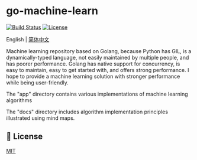 # go-machine-learn

[![Build Status](https://github.com/wenjianzhang/go-admin/workflows/build/badge.svg)](https://github.com/go-admin-team/go-admin)
[![License](https://img.shields.io/github/license/mashape/apistatus.svg)](https://github.com/go-admin-team/go-admin)

English | [简体中文](https://github.com/KuanFate/go-machine-learn/blob/master/README.Zh-cn.md)

Machine learning repository based on Golang, because Python has GIL, is a dynamically-typed language, not easily
maintained by multiple people, and has poorer performance. Golang has native support for concurrency, is easy to
maintain, easy to get started with, and offers strong performance. I hope to provide a machine learning solution with
stronger performance while being user-friendly.

The "app" directory contains various implementations of machine learning algorithms

The "docs" directory includes algorithm implementation principles illustrated using mind maps.


## 🔑 License

[MIT](https://github.com/go-admin-team/go-admin/blob/master/LICENSE.md)